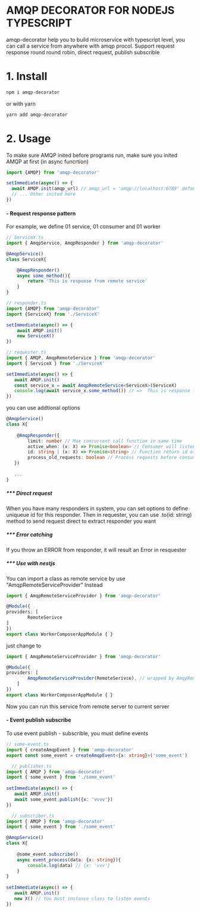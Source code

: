 # AMQP DECORATOR FOR NODEJS TYPESCRIPT
 amqp-decorator help you to build microservice with typescript level, you can call a service from anywhere with amqp procol. Support request response round round robin, direct request, publish subscrible
 # 1. Install
 ```bash
 npm i amqp-decorator
 ```
 or with yarn
 ```bash
 yarn add amqp-decorator
 ```
 # 2. Usage
 
 To make sure AMQP inited before programs run, make sure you inited AMQP at first (in async funcrtion)
 ```typescript
import {AMQP} from 'amqp-decorator'

setImmediate(async() => {
   await AMQP.init(amqp_url) // amqp_url = 'amqp://localhost:6789' default
   // ... Other inited here
})
 ```
 
 #### - Request response pattern
 For example, we define 01 service, 01 consumer and 01 worker 
 ```typescript
 // ServiceX.ts
 import { AmqpService, AmqpResponder } from 'amqp-decorator'
 
 @AmqpService()
 class ServiceX{
 
     @AmqpResponder()
     async some_method(){
         return 'This is response from remote service'
     }
 }
 ```
 ```typescript
 // responder.ts
 import {AMQP} from 'amqp-decorator'
 import {ServiceX} from './ServiceX'
 
 setImmediate(async() => {
     await AMQP.init()
     new ServiceX()
 })
 ```
 
 ```typescript
 // requester.ts
 import { AMQP, AmqpRemoteService } from 'amqp-decorator'
 import { ServiceX } from './ServiceX'
 
 setImmediate(async() => {
    await AMQP.init()
    const service_x = await AmqpRemoteService<ServiceX>(ServiceX)
    console.log(await service_x.some_method()) // =>  This is response from remote service
 })
 ```
 you can use addtional options
 ```typescript
@AmqpService()
class X{
    
     @AmqpResponder({
         limit: number // Max concurrent call function in same time
         active_when: (x: X) => Promise<boolean> // Consumer will listening until condition return true
         id: string | (x: X) => Promise<string> // Function return id of this consumer, to use direct request
         process_old_requests: boolean // Process requests before consumer start?
    })
    
    ...
}
 
 ```
 ##### *** Direct request
 When you have many responders in system, you can set options to define uniqueue id for this responder. Then in requester, you can use .to(id: string) method to send request direct to extract responder you want
 
  ##### *** Error catching
  If you throw an ERROR from responder, it will result an Error in resquester
  
  ##### *** Use with nestjs
  You can import a class as remote service by use "AmqpRemoteServiceProvider"
  Instead 
```typescript
import { AmqpRemoteServiceProvider } from 'amqp-decorator'

@Module({
providers: [
        RemoteSerivce
]
})
export class WorkerComposerAppModule { }
```
  just change to
```typescript
import { AmqpRemoteServiceProvider } from 'amqp-decorator'

@Module({
providers: [
        AmqpRemoteServiceProvider(RemoteSerivce), // wrapped by AmqpRemoteServiceProvider
    ]
})
export class WorkerComposerAppModule { }
  ```
  Now you can run this service from remote server to current server
 
  #### - Event publish subscribe
  To use event publish - subscrible, you must define events
  ```typescript
  // some-event.ts
  import { createAmqpEvent } from 'amqp-decorator'
  export const some_event = createAmqpEvent<{x: string}>('some_event')
  ```
  
```typescript
  // publisher.ts
import { AMQP } from 'amqp-decorator'
import { some_event } from './some_event'
    
setImmediate(async() => {
   await AMQP.init()
   await some_event.publish({x: 'vvvv'})
})
```
 
```typescript
  // subscriber.ts
import { AMQP } from 'amqp-decorator'
import { some_event } from './some_event'

@AmqpService()
class X{
    
    @some_event.subscribe()
    async event_process(data: {x: string}){
        console.log(data) // {x: 'vvv'}
    }
}
    
setImmediate(async() => {
   await AMQP.init()
   new X() // You must instance class to listen events
})
```
